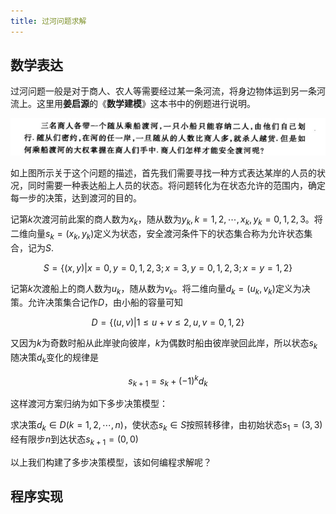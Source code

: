 ```yaml
---
title: 过河问题求解
---
```


## 数学表达

过河问题一般是对于商人、农人等需要经过某一条河流，将身边物体运到另一条河流上。这里用**姜启源**的《**数学建模**》这本书中的例题进行说明。

<div align=center>

![Internet Error](./algo6/pro1.jpg)

</div>

如上图所示关于这个问题的描述，首先我们需要寻找一种方式表达某岸的人员的状况，同时需要一种表达船上人员的状态。将问题转化为在状态允许的范围内，确定每一步的决策，达到渡河的目的。

记第$k$次渡河前此案的商人数为$x_{k}$，随从数为$y_{k},k=1,2,\cdots,x_{k},y_{k}=0,1,2,3$。将二维向量$s_{k}=(x_{k},y_{k})$定义为状态，安全渡河条件下的状态集合称为允许状态集合，记为$S$.

$$S=\{(x,y)|x=0,y=0,1,2,3;x=3,y=0,1,2,3;x=y=1,2\}$$

记第$k$次渡船上的商人数为$u_{k}$，随从数为$v_{k}$。将二维向量$d_{k}=(u_{k},v_{k})$定义为决策。允许决策集合记作$D$，由小船的容量可知

$$D=\{(u,v)|1\le u+v \le 2,u,v=0,1,2\}$$

又因为$k$为奇数时船从此岸驶向彼岸，$k$为偶数时船由彼岸驶回此岸，所以状态$s_{k}$随决策$d_{k}$变化的规律是

$$s_{k+1}=s_{k}+(-1)^{k}d_{k}$$

这样渡河方案归纳为如下多步决策模型：

求决策$d_{k} \in D(k=1,2,\cdots,n)$，使状态$s_{k}\in S$按照转移律，由初始状态$s_{1}=(3,3)$经有限步$n$到达状态$s_{k+1}=(0,0)$

以上我们构建了多步决策模型，该如何编程求解呢？

## 程序实现

